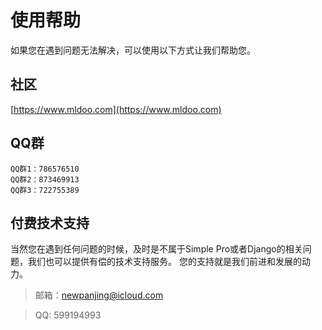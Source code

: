 # 使用帮助

如果您在遇到问题无法解决，可以使用以下方式让我们帮助您。

## 社区

[https://www.mldoo.com](https://www.mldoo.com)

## QQ群

```
QQ群1：786576510
QQ群2：873469913
QQ群3：722755389

```

## 付费技术支持

当然您在遇到任何问题的时候，及时是不属于Simple Pro或者Django的相关问题，我们也可以提供有偿的技术支持服务。
您的支持就是我们前进和发展的动力。

> 邮箱：newpanjing@icloud.com

> QQ: 599194993